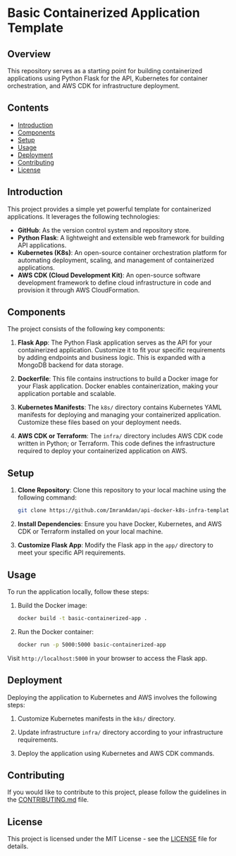 # Basic Containerized Application Template

## Overview

This repository serves as a starting point for building containerized applications using Python Flask for the API, Kubernetes for container orchestration, and AWS CDK for infrastructure deployment.

## Contents

- [Introduction](#introduction)
- [Components](#components)
- [Setup](#setup)
- [Usage](#usage)
- [Deployment](#deployment)
- [Contributing](#contributing)
- [License](#license)

## Introduction

This project provides a simple yet powerful template for containerized applications. It leverages the following technologies:

- **GitHub**: As the version control system and repository store.
- **Python Flask**: A lightweight and extensible web framework for building API applications.
- **Kubernetes (K8s)**: An open-source container orchestration platform for automating deployment, scaling, and management of containerized applications.
- **AWS CDK (Cloud Development Kit)**: An open-source software development framework to define cloud infrastructure in code and provision it through AWS CloudFormation.

## Components

The project consists of the following key components:

1. **Flask App**: The Python Flask application serves as the API for your containerized application. Customize it to fit your specific requirements by adding endpoints and business logic. This is expanded with a MongoDB backend for data storage. 

2. **Dockerfile**: This file contains instructions to build a Docker image for your Flask application. Docker enables containerization, making your application portable and scalable.

3. **Kubernetes Manifests**: The `k8s/` directory contains Kubernetes YAML manifests for deploying and managing your containerized application. Customize these files based on your deployment needs.

4. **AWS CDK or Terraform**: The `infra/` directory includes AWS CDK code written in Python; or Terraform. This code defines the infrastructure required to deploy your containerized application on AWS.

## Setup

1. **Clone Repository**: Clone this repository to your local machine using the following command:

    ```bash
    git clone https://github.com/ImranAdan/api-docker-k8s-infra-template
    ```

2. **Install Dependencies**: Ensure you have Docker, Kubernetes, and AWS CDK or Terraform installed on your local machine.

3. **Customize Flask App**: Modify the Flask app in the `app/` directory to meet your specific API requirements.

## Usage

To run the application locally, follow these steps:

1. Build the Docker image:

    ```bash
    docker build -t basic-containerized-app .
    ```

2. Run the Docker container:

    ```bash
    docker run -p 5000:5000 basic-containerized-app
    ```

Visit `http://localhost:5000` in your browser to access the Flask app.

## Deployment

Deploying the application to Kubernetes and AWS involves the following steps:

1. Customize Kubernetes manifests in the `k8s/` directory.

2. Update infrastructure `infra/` directory according to your infrastructure requirements.

3. Deploy the application using Kubernetes and AWS CDK commands.

## Contributing

If you would like to contribute to this project, please follow the guidelines in the [CONTRIBUTING.md](CONTRIBUTING.md) file.

## License

This project is licensed under the MIT License - see the [LICENSE](LICENSE) file for details.
